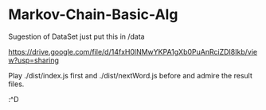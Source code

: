 # Markov-Chain-Basic-Alg

Sugestion of DataSet just put this in /data 

https://drive.google.com/file/d/14fxH0lNMwYKPA1gXb0PuAnRciZDI8Ikb/view?usp=sharing

Play ./dist/index.js first 
and ./dist/nextWord.js before 
and admire the result files.

:^D
